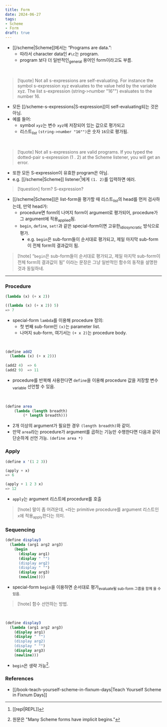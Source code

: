 ```yaml
---
title: Form
date: 2024-06-27
tags:
- Scheme
- Form
draft: true
---
```



- [[/scheme|Scheme]]에서는 “Programs are data.”:
    - 따라서 character data인 `#\c`는 program.
    - program 보다 더 일반적인<sub>general</sub> 용어인 form이라고도 부름.

<BR />

> [!quote] Not all s-expressions are self-evaluating. For instance the symbol s-expression xyz evaluates to the value held by the variable xyz. The list s-expression (string‑>number "16"") evaluates to the number 16.
- 모든 [[/scheme-s-expressions|S-expression]]이 self-evaluating되는 것은 아님.
- 예를 들어:
    - symbol `xyz`는 변수 `xyz`에 저장되어 있는 값으로 평가되고
    - 리스트<sub>list</sub> `‌(string->number "16"")`은 숫자 `16`으로 평가됨.

<BR />

> [!quote] Not all s-expressions are valid programs. If you typed the dotted-pair s-expression (1 . 2) at the Scheme listener, you will get an error.
- 또한 모든 S-expression이 유효한 program은 아님.
- e.g. [[/scheme|Scheme]] listener[^1]에게 `‌(1. 2)`를 입력하면 에러.

[^1]: [[repl|REPL]]

> [!question] form? S-expression?

- [[/scheme|Scheme]]은 list-form을 평가할 때 리스트<sub>list</sub>의 head를 먼저 검사하는데, 만약 head가:
    - procedure면 form의 나머지 form이 argument로 평가되어, procedure가 그 argument에 적용<sub>applied</sub>됨.
    - `begin`, `define`, `set!`과 같은 special-form이면 고유한<sub>idiosyncratic</sub> 방식으로 평가.
        - e.g. `begin`은 sub-form들이 순서대로 평가되고, 제일 마지막 sub-form이 전체 form의 결과값이 됨.

> [!note] “`begin`은 sub-form들이 순서대로 평가되고, 제일 마지막 sub-form이 전체 form의 결과값이 됨” 이라는 문장은 그냥 일반적인 함수의 동작을 설명한 것과 동일하네.

---
### Procedure
```scheme
(lambda (x) (+ x 2))

((lambda (x) (+ x 2)) 5)
=> 7
```
- special-form `lambda`를 이용해 procedure 정의:
    - 첫 번째 sub-form인 `‌(x)`는 parameter list.
    - 나머지 sub-form, 여기서는 `‌(+ x 2)`는 procedure body.

<BR />

```scheme
(define add2
  (lambda (x) (+ x 2)))
  
(add2 4)  => 6
(add2 9)  => 11
```
- procedure를 반복해 사용한다면 `define`을 이용해 procedure 값을 저장할 변수<sub>variable</sub> 선언할 수 있음.

<BR />

```scheme
(define area
    (lambda (length breadth)
        (* length breadth)))
```
- 2개 이상의 argument가 필요한 경우 `‌(length breadth)`와 같이.
- 만약 `area`라는 procedure가 argument를 곱하는 기능만 수행한다면 다음과 같이 단순하게 선언 가능. `‌(define area *)`


### Apply
```scheme
(define x '(1 2 3))

(apply + x)
=> 6

(apply + 1 2 3 x)
=> 12
```
- `apply`는 argument 리스트에 procedure를 호출

> [!note] 말이 좀 어려운데, `+`라는 primitive procedure를 argument 리스트인 `x`에 적용<sub>apply</sub>한다는 의미.


### Sequencing
```scheme
(define display3
  (lambda (arg1 arg2 arg3)
    (begin
      (display arg1)
      (display " "")
      (display arg2)
      (display " "")
      (display arg3)
      (newline))))
```
- special-form `begin`을 이용하면 순서대로 평가<sub>evaluate될 sub-form 그룹을 함께 을 수 있음.

> [!note] 함수 선언하는 방법.

<BR />

```scheme
(define display3
  (lambda (arg1 arg2 arg3)
    (display arg1)
    (display " "")
    (display arg2)
    (display " "")
    (display arg3)
    (newline)))
```
- `begin`은 생략 가능[^2].

[^2]: 원문은 "Many Scheme forms have implicit begins.”



### References
- [[/book-teach-yourself-scheme-in-fixnum-days|Teach Yourself Scheme in Fixnum Days]]